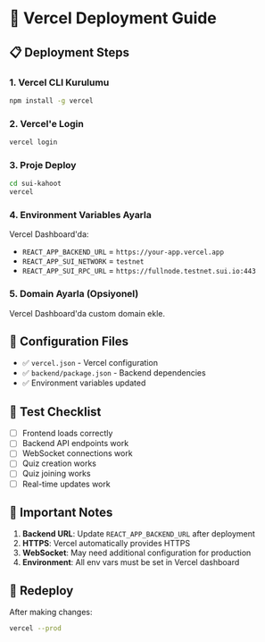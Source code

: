 # 🚀 Vercel Deployment Guide

## 📋 Deployment Steps

### 1. **Vercel CLI Kurulumu**
```bash
npm install -g vercel
```

### 2. **Vercel'e Login**
```bash
vercel login
```

### 3. **Proje Deploy**
```bash
cd sui-kahoot
vercel
```

### 4. **Environment Variables Ayarla**
Vercel Dashboard'da:
- `REACT_APP_BACKEND_URL` = `https://your-app.vercel.app`
- `REACT_APP_SUI_NETWORK` = `testnet`
- `REACT_APP_SUI_RPC_URL` = `https://fullnode.testnet.sui.io:443`

### 5. **Domain Ayarla (Opsiyonel)**
Vercel Dashboard'da custom domain ekle.

## 🔧 Configuration Files

- ✅ `vercel.json` - Vercel configuration
- ✅ `backend/package.json` - Backend dependencies
- ✅ Environment variables updated

## 📱 Test Checklist

- [ ] Frontend loads correctly
- [ ] Backend API endpoints work
- [ ] WebSocket connections work
- [ ] Quiz creation works
- [ ] Quiz joining works
- [ ] Real-time updates work

## 🚨 Important Notes

1. **Backend URL**: Update `REACT_APP_BACKEND_URL` after deployment
2. **HTTPS**: Vercel automatically provides HTTPS
3. **WebSocket**: May need additional configuration for production
4. **Environment**: All env vars must be set in Vercel dashboard

## 🔄 Redeploy

After making changes:
```bash
vercel --prod
```
